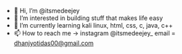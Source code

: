 - 👋 Hi, I’m @itsmedeejey
- 👀 I’m interested in building stuff that makes life easy
- 🌱 I’m currently learning kali linux, html, css, c, java, c++ 
- 📫 How to reach me -> instagram @itsmedeejey_
email = dhanjyotidas00@gmail.com

<!---
itsmedeejey/itsmedeejey is a ✨ special ✨ repository because its `README.md` (this file) appears on your GitHub profile.
You can click the Preview link to take a look at your changes.
--->

